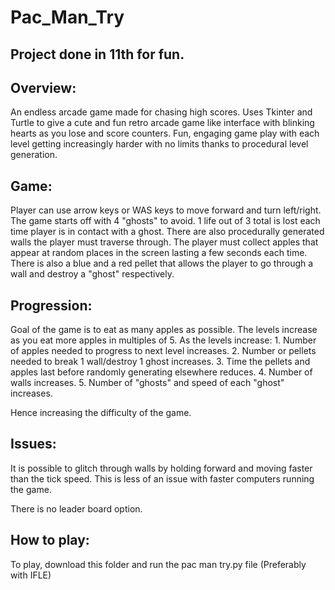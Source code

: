 # Pac_Man_Try
 
## Project done in 11th for fun.

## Overview:

An endless arcade game made for chasing high scores. Uses Tkinter and Turtle to give a cute and fun retro arcade game like interface with blinking hearts as you lose and score counters. Fun, engaging game play with each level getting increasingly harder with no limits thanks to procedural level generation. 

## Game:

Player can use arrow keys or WAS keys to move forward and turn left/right. The game starts off with 4 "ghosts" to avoid. 1 life out of 3 total is lost each time player is in contact with a ghost. There are also procedurally generated walls the player must traverse through.
The player must collect apples that appear at random places in the screen lasting a few seconds each time. There is also a blue and a red pellet that allows the player to go through a wall and destroy a "ghost" respectively.

## Progression:

Goal of the game is to eat as many apples as possible.
The levels increase as you eat more apples in multiples of 5.
As the levels increase:
    1. Number of apples needed to progress to next level increases.
    2. Number or pellets needed to break 1 wall/destroy 1 ghost increases.
    3. Time the pellets and apples last before randomly generating elsewhere reduces.
    4. Number of walls increases.
    5. Number of "ghosts" and speed of each "ghost" increases.

Hence increasing the difficulty of the game.

## Issues:
It is possible to glitch through walls by holding forward and moving faster than the tick speed. This is less of an issue with faster computers running the game.

There is no leader board option.

## How to play:
To play, download this folder and run the pac man try.py file (Preferably with IFLE)